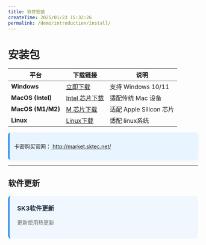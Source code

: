 ```yaml
---
title: 软件安装
createTime: 2025/01/23 15:32:26
permalink: /demo/introduction/install/
---
```

# 安装包

| 平台               | 下载链接                                                                 | 说明                     |
|--------------------|------------------------------------------------------------------------|--------------------------|
| **Windows**        | [立即下载](https://example.com/sk3-windows.exe)                        | 支持 Windows 10/11       |
| **MacOS (Intel)**  | [Intel 芯片下载](https://example.com/sk3-macos-intel.dmg)              | 适配传统 Mac 设备         |
| **MacOS (M1/M2)**  | [M 芯片下载](https://example.com/sk3-macos-m1.dmg)                     | 适配 Apple Silicon 芯片   |
| **Linux**          | [Linux下载](https://example.com/sk3-linux.dmg)                         | 适配 linux系统            |   
<div style="background-color: #e8f4ff; 
            border-left: 4px solid #2d8cf0;
            padding: 12px; 
            border-radius: 6px; 
            margin: 15px 0;
            box-shadow: 0 2px 8px rgba(45,140,240,0.1);">
  <p style="color: #1a2b3c; font-weight: 500;">
  
  卡密购买官网：<a href="http://market.sktec.net/" 
     target="_blank"
     style="color: #2d8cf0; 
            text-decoration: none;
            border-bottom: 1px dashed rgba(45,140,240,0.6);
            transition: all 0.3s ease;">
    http://market.sktec.net/
  </a></p>
</div>
  <ImageCard
        image="http://localhost:8080/Stable-kit-3/img/login.png"
        title="SK3登录界面"
        description="购买卡密后可快速注册账号成为SK3用户"
        author="SK3"
        date="2025/01"
      />

---
 <h2> 软件更新 </h2>


<div style="background: #f0f7ff; border-left: 4px solid #2d8cf0; padding: 20px; margin: 20px 0; border-radius: 8px;">
  <h3 style="color: #1a2b3c; margin-top:0;"> SK3软件更新</h3>
  <p style="color: #666;">更新使用热更新</p>
</div>

 


